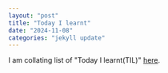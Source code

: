 ```yaml
---
layout: "post"
title: "Today I learnt"
date: "2024-11-08"
categories: "jekyll update"
---
```


I am collating list of "Today I learnt(TIL)" [here](https://priyaranjanmarathe.github.io/marathe/til.html).
